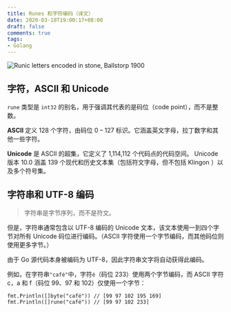 ```yaml
---
title: Runes 和字符编码（译文）
date: 2020-03-10T19:00:17+08:00
draft: false
comments: true
tags: 
- Golang
---
```


![Runic letters encoded in stone, Ballstorp 1900](http://oss.xiayuguo.com/blog/202003/rune-stone-ballstorp-1900.jpg)

## 字符，ASCII 和 Unicode
`rune` 类型是 `int32` 的别名，用于强调其代表的是码位（code point），而不是整数。

**ASCII** 定义 128 个字符，由码位 0 – 127 标识。它涵盖英文字母，拉丁数字和其他一些字符。

**Unicode** 是 ASCII 的超集，它定义了 1,114,112 个代码点的代码空间。 Unicode 版本 10.0 涵盖 139 个现代和历史文本集（包括符文字母，但不包括 Klingon ）以及多个符号集。

## 字符串和 UTF-8 编码
> 字符串是字节序列，而不是符文。

但是，字符串通常包含以 UTF-8 编码的 Unicode 文本，该文本使用一到四个字节对所有 Unicode 码位进行编码。（ASCII 字符使用一个字节编码，而其他码位则使用更多字节。）

由于 Go 源代码本身被编码为 UTF-8，因此字符串文字将自动获得此编码。

例如，在字符串`"café"`中，字符`é`（码位 233）使用两个字节编码，而 ASCII 字符 c，a 和 f（码位 99、97 和 102）仅使用一个字节：
```
fmt.Println([]byte("café")) // [99 97 102 195 169]
fmt.Println([]rune("café")) // [99 97 102 233]
```




